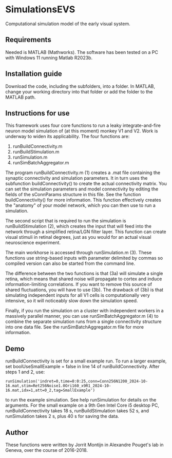 # SimulationsEVS

Computational simulation model of the early visual system.

## Requirements

Needed is MATLAB (Mathworks). The software has been tested on a PC with 
Windows 11 running Matlab R2023b.

## Installation guide

Download the code, including the subfolders, into a folder. In MATLAB, change
your working directory into that folder or add the folder to the MATLAB path.

## Instructions for use

This framework uses four core functions to run a leaky integrate-and-fire 
neuron model simulation of (at this moment) monkey V1 and V2. Work is 
underway to widen its applicability. The four functions are:

1. runBuildConnectivity.m
2. runBuildStimulation.m
3. runSimulation.m 
4. runSimBatchAggregator.m

The program runBuildConnectivity.m (1) creates a .mat file containing the 
synaptic connectivity and simulation parameters. It in turn uses the 
subfunction buildConnectivity() to create the actual connectivity matrix. 
You can set the simulation parameters and model connectivity by editing the
fields of the sConnParams structure in this file. See the function 
buildConnectivity() for more information. This function effectively creates 
the "anatomy" of your model network, which you can then use to run a 
simulation.

The second script that is required to run the simulation is 
runBuildStimulation (2), which creates the input that will feed into the 
network through a simplified retina/LGN filter layer. This function can 
create visual stimuli in retinal degrees, just as you would for an actual 
visual neuroscience experiment.

The main workhorse is accessed through runSimulation.m (3). These functions
use string-based inputs with parameter delimited by commas so compiled 
version can also be started from the command line. 

The difference between 
the two functions is that (3a) will simulate a single retina, which means 
that shared noise will propagate to cortex and induce information-limiting 
correlations. If you want to remove this source of shared fluctuations, you 
will have to use (3b). The drawback of (3b) is that simulating independent 
inputs for all V1 cells is computationally very intensive, so it will 
noticeably slow down the simulation speed.

Finally, if you run the simulation on a cluster with independent workers in
a massively parallel manner, you can use runSimBatchAggregator.m (4) to 
combine the separate simulation runs from a single connectivity structure 
into one data file. See the runSimBatchAggregator.m file for more 
information.

## Demo

runBuildConnectivity is set for a small example run. To run a larger example,\
set boolUseSmallExample = false in line 14 of runBuildConnectivity. After 
steps 1 and 2, use:

    runSimulation('indret=0,time=0:0:25,conn=Conn256N1200_2024-10-16.mat,stim=Ret256Noise1.0Ori160_x9R1_2024-10-16.mat,idx=1,att=0_2,tag=SmallExample')

to run the example simulation. See help runSimulation for details on the arguments.
For the small example on a 9th Gen Intel Core i5 desktop PC, 
runBuildConnectivity takes 18 s, runBuildStimulation takes 52 s, and 
runSimulation takes 2 s, plus 40 s for saving the data.

## Author

These functions were written by Jorrit Montijn in Alexandre Pouget's lab in 
Geneva, over the course of 2016-2018.


